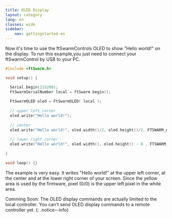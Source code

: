 ```yaml
---
title: OLED Display
layout: category
lang: en
classes: wide
sidebar:
    nav: gettingstarted-en
---
```

Now it's time to use the ftSwarmControls OLED to show "Hello world!" on the display. To run this example,you just need to connect your ftSwarmControl by USB to your PC.

```cpp
#include <ftSwarm.h>

void setup() {

  Serial.begin(115200);
  FtSwarmSerialNumber local = ftSwarm.begin();
  
  FtSwarmOLED oled = FtSwarmOLED( local );
  
  // upper left corner
  oled.write("Hello world!");
  
  // center
  oled.write("Hello world!", oled.width()/2, oled.height()/2, FTSWARM_ALIGNCENTER);
  
  // lower right corner
  oled.write("Hello world!", oled.width(), oled.height() - 8 , FTSWARM_ALIGNRIGHT);
  
}

void loop() {}
```

The example is very easy. It writes "Hello world!" at the upper left corner, at the center and at the lower right corner of your screen. Since the yellow area is used by the firmware, pixel (0/0) is the upper left pixel in the white area.

Comming Soon: The OLED display commands are actually limited to the local controller. You can't send OLED display commands to a remote controller yet.
{: .notice--info}
